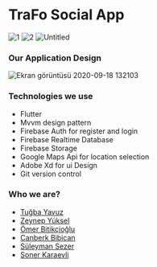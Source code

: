 # TraFo Social App

![1](https://user-images.githubusercontent.com/25854605/93588558-437e4680-f9b4-11ea-80d2-8031c74ce724.gif)
![2](https://user-images.githubusercontent.com/25854605/93588595-5133cc00-f9b4-11ea-815b-e5b3f2ab1d82.gif)
![Untitled](https://user-images.githubusercontent.com/25854605/93588614-54c75300-f9b4-11ea-97db-c22e1c23ab81.gif)

### Our Application Design
![Ekran görüntüsü 2020-09-18 132103](https://user-images.githubusercontent.com/25854605/93588815-9e17a280-f9b4-11ea-99db-31532356d1e7.png)

### Technologies we use
- Flutter 
- Mvvm design pattern
- Firebase Auth for register and login
- Firebase Realtime Database
- Firebase Storage
- Google Maps Api for location selection
- Adobe Xd for ui Design
- Git version control

### Who we are?
- [Tuğba Yavuz](https://github.com/tugbayavuzz "Tuğba Yavuz")
- [Zeynep Yüksel](https://github.com/zeynepyuksel "Zeynep Yüksel")
- [Ömer Bitikçioğlu](https://github.com/omerbitikcioglu "Ömer Bitikçioğlu")
- [Canberk Bibican](https://github.com/canberkb8 "Canberk Bibican")
- [Süleyman Sezer](https://github.com/iamcodder "Süleyman Sezer")
- [Soner Karaevli](https://github.com/sonerxdev "Soner Karaevli")
